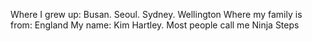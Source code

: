 Where I grew up: Busan. Seoul. Sydney. Wellington
Where my family is from: England
My name: Kim Hartley. Most people call me Ninja Steps